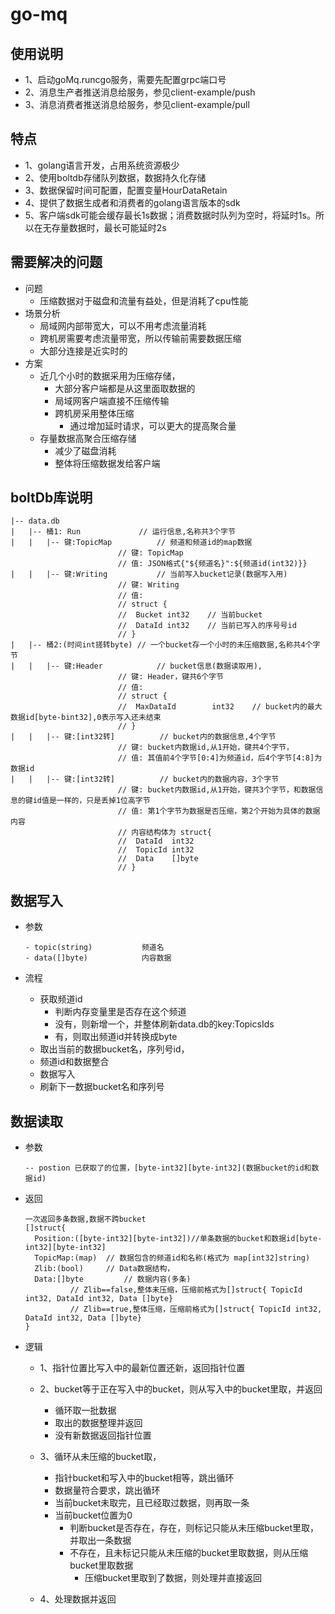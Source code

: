 # go-mq

## 使用说明
- 1、启动goMq.runcgo服务，需要先配置grpc端口号
- 2、消息生产者推送消息给服务，参见client-example/push
- 3、消息消费者推送消息给服务，参见client-example/pull

## 特点
- 1、golang语言开发，占用系统资源极少
- 2、使用boltdb存储队列数据，数据持久化存储
- 3、数据保留时间可配置，配置变量HourDataRetain
- 4、提供了数据生成者和消费者的golang语言版本的sdk
- 5、客户端sdk可能会缓存最长1s数据；消费数据时队列为空时，将延时1s。所以在无存量数据时，最长可能延时2s

## 需要解决的问题

- 问题
  - 压缩数据对于磁盘和流量有益处，但是消耗了cpu性能
- 场景分析
  - 局域网内部带宽大，可以不用考虑流量消耗
  - 跨机房需要考虑流量带宽，所以传输前需要数据压缩
  - 大部分连接是近实时的
- 方案
  - 近几个小时的数据采用为压缩存储，
    - 大部分客户端都是从这里面取数据的
    - 局域网客户端直接不压缩传输
    - 跨机房采用整体压缩
      - 通过增加延时请求，可以更大的提高聚合量
  - 存量数据高聚合压缩存储
    - 减少了磁盘消耗
    - 整体将压缩数据发给客户端

## boltDb库说明
```
|--	data.db
|	|--	桶1:	Run				// 运行信息,名称共3个字节
|	|	|--	键:TopicMap			// 频道和频道id的map数据
						// 键: TopicMap
						// 值: JSON格式{"${频道名}":${频道id(int32)}}
|	|	|--	键:Writing			// 当前写入bucket记录(数据写入用)
						// 键: Writing
						// 值:
						// struct {
						//	Bucket int32	// 当前bucket
						//	DataId int32	// 当前已写入的序号号id
						// }
|	|--	桶2:(时间int搓转byte) // 一个bucket存一个小时的未压缩数据,名称共4个字节
|	|	|--	键:Header			// bucket信息(数据读取用),
						// 键: Header，键共6个字节
						// 值:
						// struct {
						//	MaxDataId 		 int32	  // bucket内的最大数据id[byte-bint32],0表示写入还未结束
						// }
|	|	|--	键:[int32转]			// bucket内的数据信息,4个字节
						// 键: bucket内数据id,从1开始，键共4个字节，
						// 值: 其值前4个字节[0:4]为频道id，后4个字节[4:8]为数据id
|	|	|--	键:[int32转]			// bucket内的数据内容，3个字节
						// 键: bucket内数据id,从1开始，键共3个字节，和数据信息的键id值是一样的，只是丢掉1位高字节
						// 值: 第1个字节为数据是否压缩，第2个开始为具体的数据内容
						// 内容结构体为 struct{
						//	DataId	int32
						//	TopicId	int32
						//	Data	[]byte
						// }
```

## 数据写入
- 参数

  ```
  - topic(string)			频道名
  - data([]byte)			内容数据
  ```

- 流程

  - 获取频道id
    - 判断内存变量里是否存在这个频道
    - 没有，则新增一个，并整体刷新data.db的key:TopicsIds
    - 有，则取出频道id并转换成byte
  - 取出当前的数据bucket名，序列号id，
  - 频道id和数据整合
  - 数据写入
  - 刷新下一数据bucket名和序列号

## 数据读取

- 参数

  ```
  -- postion 已获取了的位置，[byte-int32][byte-int32](数据bucket的id和数据id)
  ```

- 返回

  ```
  一次返回多条数据,数据不跨bucket
  []struct{
  	Position:([byte-int32][byte-int32])//单条数据的bucket和数据id[byte-int32][byte-int32]
  	TopicMap:(map) 	// 数据包含的频道id和名称(格式为 map[int32]string)
  	Zlib:(bool)		// Data数据结构，
  	Data:[]byte 		// 数据内容(多条)
  			// Zlib==false,整体未压缩，压缩前格式为[]struct{ TopicId int32, DataId int32, Data []byte}
  			// Zlib==true,整体压缩，压缩前格式为[]struct{ TopicId int32, DataId int32, Data []byte}
  }
  ```

- 逻辑

  - 1、指针位置比写入中的最新位置还新，返回指针位置

  - 2、bucket等于正在写入中的bucket，则从写入中的bucket里取，并返回

    - 循环取一批数据
    - 取出的数据整理并返回
    - 没有新数据返回指针位置

  - 3、循环从未压缩的bucket取，

    - 指针bucket和写入中的bucket相等，跳出循环
    - 数据量符合要求，跳出循环
    - 当前bucket未取完，且已经取过数据，则再取一条
    - 当前bucket位置为0
      - 判断bucket是否存在，存在，则标记只能从未压缩bucket里取，并取出一条数据
      - 不存在，且未标记只能从未压缩的bucket里取数据，则从压缩bucket里取数据
        - 压缩bucket里取到了数据，则处理并直接返回

  - 4、处理数据并返回

    
